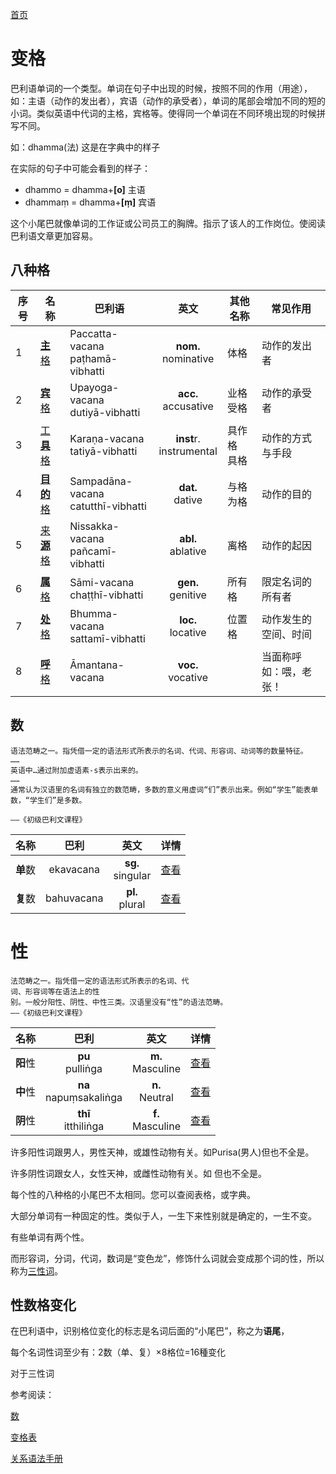 [首页](../summary.md)

# 变格

巴利语单词的一个类型。单词在句子中出现的时候，按照不同的作用（用途），如：主语（动作的发出者），宾语（动作的承受者），单词的尾部会增加不同的短的小词。类似英语中代词的主格，宾格等。使得同一个单词在不同环境出现的时候拼写不同。

如：dhamma(法) 这是在字典中的样子

在实际的句子中可能会看到的样子：

- dhammo = dhamma+**[o]** 主语
- dhammaṃ = dhamma+**[ṃ]** 宾语


这个小尾巴就像单词的工作证或公司员工的胸牌。指示了该人的工作岗位。使阅读巴利语文章更加容易。

## 八种**格**

| 序号 | 名称 | 巴利语 | 英文 | 其他名称 |  常见作用 |
| --- | ----- | ------ |:----:| ---- | ---- |
| 1 | [**主**格](nom.md) | Paccatta-vacana<br>paṭhamā-vibhatti | **nom.**<br>nominative | 体格 | 动作的发出者 |
| 2 | [**宾**格](acc.md) | Upayoga-vacana<br>dutiyā-vibhatti | **acc.**<br>accusative | 业格<br>受格 | 动作的承受者 |
| 3 | [工**具**格](instr.md) | Karaṇa-vacana<br>tatiyā-vibhatti | **inst**r.<br>instrumental | 具作格<br>具格 | 动作的方式与手段 |
| 4 | [**目的**格](dat.md) | Sampadāna-vacana<br>catutthī-vibhatti | **dat.**<br>dative | 与格<br>为格 | 动作的目的 |
| 5 | [来**源**格](abl.md) | Nissakka-vacana<br>pañcamī-vibhatti | **abl.**<br>ablative | 离格<br> | 动作的起因 |
| 6 | [**属**格](gen.md) | Sāmi-vacana<br>chaṭṭhī-vibhatti | **gen.**<br>genitive | 所有格 | 限定名词的所有者 |
| 7 | [**处**格](loc.md) | Bhumma-vacana<br>sattamī-vibhatti | **loc.**<br>locative | 位置格 | 动作发生的空间、时间 |
| 8 | [**呼**格](voc.md) | Āmantana-vacana | **voc.**<br>vocative |  | 当面称呼<br>如：喂，老张！ |


## **数**

```
语法范畴之一。指凭借一定的语法形式所表示的名词、代词、形容词、动词等的数量特征。
……
英语中…通过附加虚语素-s表示出来的。
……
通常认为汉语里的名词有独立的数范畴，多数的意义用虚词“们”表示出来。例如“学生”能表单数，“学生们”是多数。

——《初级巴利文课程》
```
|名称|巴利|英文|详情|
|:-:|:-:|:-:|:-:|
|**单**数|ekavacana|**sg.**<br>singular|[查看](number.md)|
|**复**数|bahuvacana|**pl.**<br>plural|[查看](number.md)|

# 性
```
法范畴之一。指凭借一定的语法形式所表示的名词、代
词、形容词等在语法上的性
别。一般分阳性、阴性、中性三类。汉语里没有“性”的语法范畴。
——《初级巴利文课程》
```
|名称|巴利|英文|详情|
|:-:|:-:|:-:|:-:|
|**阳**性|**pu**<br>pulliṅga|**m.**<br>Masculine|[查看](masculine.md)|
|**中**性|**na**<br>napuṃsakaliṅga|**n.**<br>Neutral|[查看](neutral.md)|
|**阴**性|**thī**<br>itthiliṅga|**f.**<br>Masculine|[查看](feminine.md)|


许多阳性词跟男人，男性天神，或雄性动物有关。如Purisa(男人)但也不全是。

许多阴性词跟女人，女性天神，或雌性动物有关。如  但也不全是。

每个性的八种格的小尾巴不太相同。您可以查阅表格，或字典。

大部分单词有一种固定的性。类似于人，一生下来性别就是确定的，一生不变。

有些单词有两个性。

而形容词，分词，代词，数词是“变色龙”，修饰什么词就会变成那个词的性，所以称为[三性词](3_gender.md)。


## 性数格变化

在巴利语中，识别格位变化的标志是名词后面的“小尾巴”，称之为**语尾**，

每个名词性词至少有：2数（单、复）×8格位=16種变化

对于三性词

参考阅读：

[数](number.md)

[变格表](ending-table.md)

[关系语法手册](../basic-relation/summary.md)
